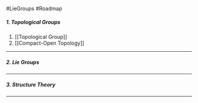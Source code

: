 #LieGroups #Roadmap 

##### 1. Topological Groups
1. [[Topological Group]]
2. [[Compact-Open Topology]]
---
##### 2. Lie Groups
---
##### 3. Structure Theory
---